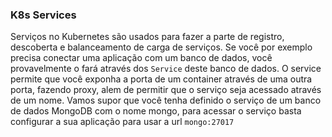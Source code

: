 ### K8s Services

Serviços no Kubernetes são usados para fazer a parte de registro, descoberta e balanceamento de carga de serviços. Se você por exemplo precisa conectar uma aplicação com um banco de dados, você provavelmente o fará através dos `Service` deste banco de dados.
O service permite que você exponha a porta de um container através de uma outra porta, fazendo proxy, alem de permitir que o serviço seja acessado através de um nome.
Vamos supor que você tenha definido o serviço de um banco de dados MongoDB com o nome mongo, para acessar o serviço basta configurar a sua aplicação para usar a url `mongo:27017`
